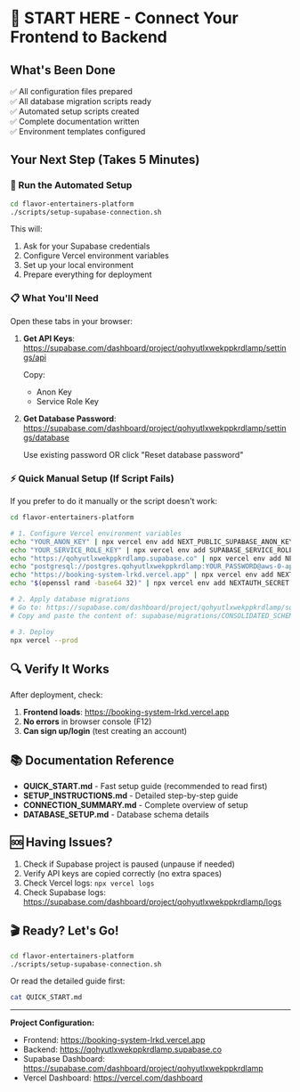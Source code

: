 # 🎯 START HERE - Connect Your Frontend to Backend

## What's Been Done

✅ All configuration files prepared  
✅ All database migration scripts ready  
✅ Automated setup scripts created  
✅ Complete documentation written  
✅ Environment templates configured  

## Your Next Step (Takes 5 Minutes)

### 🚀 Run the Automated Setup

```bash
cd flavor-entertainers-platform
./scripts/setup-supabase-connection.sh
```

This will:
1. Ask for your Supabase credentials
2. Configure Vercel environment variables
3. Set up your local environment
4. Prepare everything for deployment

### 📋 What You'll Need

Open these tabs in your browser:

1. **Get API Keys**:  
   https://supabase.com/dashboard/project/qohyutlxwekppkrdlamp/settings/api
   
   Copy:
   - Anon Key
   - Service Role Key

2. **Get Database Password**:  
   https://supabase.com/dashboard/project/qohyutlxwekppkrdlamp/settings/database
   
   Use existing password OR click "Reset database password"

### ⚡ Quick Manual Setup (If Script Fails)

If you prefer to do it manually or the script doesn't work:

```bash
cd flavor-entertainers-platform

# 1. Configure Vercel environment variables
echo "YOUR_ANON_KEY" | npx vercel env add NEXT_PUBLIC_SUPABASE_ANON_KEY production
echo "YOUR_SERVICE_ROLE_KEY" | npx vercel env add SUPABASE_SERVICE_ROLE_KEY production
echo "https://qohyutlxwekppkrdlamp.supabase.co" | npx vercel env add NEXT_PUBLIC_SUPABASE_URL production
echo "postgresql://postgres.qohyutlxwekppkrdlamp:YOUR_PASSWORD@aws-0-ap-southeast-1.pooler.supabase.com:6543/postgres" | npx vercel env add DATABASE_URL production
echo "https://booking-system-lrkd.vercel.app" | npx vercel env add NEXTAUTH_URL production
echo "$(openssl rand -base64 32)" | npx vercel env add NEXTAUTH_SECRET production

# 2. Apply database migrations
# Go to: https://supabase.com/dashboard/project/qohyutlxwekppkrdlamp/sql/new
# Copy and paste the content of: supabase/migrations/CONSOLIDATED_SCHEMA.sql

# 3. Deploy
npx vercel --prod
```

## 🔍 Verify It Works

After deployment, check:

1. **Frontend loads**: https://booking-system-lrkd.vercel.app
2. **No errors** in browser console (F12)
3. **Can sign up/login** (test creating an account)

## 📚 Documentation Reference

- **QUICK_START.md** - Fast setup guide (recommended to read first)
- **SETUP_INSTRUCTIONS.md** - Detailed step-by-step guide
- **CONNECTION_SUMMARY.md** - Complete overview of setup
- **DATABASE_SETUP.md** - Database schema details

## 🆘 Having Issues?

1. Check if Supabase project is paused (unpause if needed)
2. Verify API keys are copied correctly (no extra spaces)
3. Check Vercel logs: `npx vercel logs`
4. Check Supabase logs: https://supabase.com/dashboard/project/qohyutlxwekppkrdlamp/logs

## 🎬 Ready? Let's Go!

```bash
cd flavor-entertainers-platform
./scripts/setup-supabase-connection.sh
```

Or read the detailed guide first:
```bash
cat QUICK_START.md
```

---

**Project Configuration:**
- Frontend: https://booking-system-lrkd.vercel.app
- Backend: https://qohyutlxwekppkrdlamp.supabase.co
- Supabase Dashboard: https://supabase.com/dashboard/project/qohyutlxwekppkrdlamp
- Vercel Dashboard: https://vercel.com/dashboard
